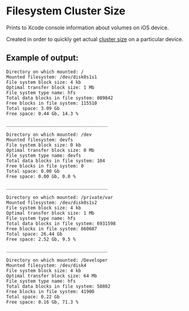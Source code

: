 Filesystem Cluster Size
=========

Prints to Xcode console information about volumes on iOS device.

Created in order to quickly get actual [cluster size](https://en.wikipedia.org/wiki/Data_cluster) on a particular device.

## Example of output:

```
Directory on which mounted: /
Mounted filesystem: /dev/disk0s1s1
File system block size: 4 kb
Optimal transfer block size: 1 Mb
File system type name: hfs
Total data blocks in file system: 809842
Free blocks in file system: 115510
Total space: 3.09 Gb
Free space: 0.44 Gb, 14.3 %

______________________________________

Directory on which mounted: /dev
Mounted filesystem: devfs
File system block size: 0 kb
Optimal transfer block size: 0 Mb
File system type name: devfs
Total data blocks in file system: 104
Free blocks in file system: 0
Total space: 0.00 Gb
Free space: 0.00 Gb, 0.0 %

______________________________________

Directory on which mounted: /private/var
Mounted filesystem: /dev/disk0s1s2
File system block size: 4 kb
Optimal transfer block size: 1 Mb
File system type name: hfs
Total data blocks in file system: 6931598
Free blocks in file system: 660687
Total space: 26.44 Gb
Free space: 2.52 Gb, 9.5 %

______________________________________

Directory on which mounted: /Developer
Mounted filesystem: /dev/disk4
File system block size: 4 kb
Optimal transfer block size: 64 Mb
File system type name: hfs
Total data blocks in file system: 58802
Free blocks in file system: 41900
Total space: 0.22 Gb
Free space: 0.16 Gb, 71.3 %
```
